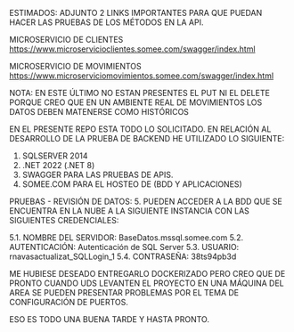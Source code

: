 ESTIMADOS: ADJUNTO 2 LINKS IMPORTANTES PARA QUE PUEDAN HACER LAS PRUEBAS DE LOS MÉTODOS EN LA API.

MICROSERVICIO DE CLIENTES
https://www.microservicioclientes.somee.com/swagger/index.html

MICROSERVICIO DE MOVIMIENTOS
https://www.microserviciomovimientos.somee.com/swagger/index.html

NOTA: EN ESTE ÚLTIMO NO ESTAN PRESENTES EL PUT NI EL DELETE PORQUE CREO QUE 
EN UN AMBIENTE REAL DE MOVIMIENTOS LOS DATOS DEBEN MATENERSE COMO HISTÓRICOS

EN EL PRESENTE REPO ESTA TODO LO SOLICITADO. EN RELACIÓN AL DESARROLLO DE LA PRUEBA DE BACKEND HE UTILIZADO LO SIGUIENTE:

1. SQLSERVER 2014
2. .NET 2022 (.NET 8)
3. SWAGGER PARA LAS PRUEBAS DE APIS.
4. SOMEE.COM PARA EL HOSTEO DE (BDD Y APLICACIONES)

PRUEBAS - REVISIÓN DE DATOS:
5. PUEDEN ACCEDER A LA BDD QUE SE ENCUENTRA EN LA NUBE A LA
SIGUIENTE INSTANCIA CON LAS SIGUIENTES CREDENCIALES:

5.1. NOMBRE DEL SERVIDOR: BaseDatos.mssql.somee.com
5.2. AUTENTICACIÓN:       Autenticación de SQL Server
5.3. USUARIO:             rnavasactualizat_SQLLogin_1
5.4. CONTRASEÑA:          38ts94pb3d


ME HUBIESE DESEADO ENTREGARLO DOCKERIZADO PERO CREO QUE DE PRONTO CUANDO UDS LEVANTEN EL PROYECTO EN UNA MÁQUINA DEL AREA SE PUEDEN PRESENTAR 
PROBLEMAS POR EL TEMA DE CONFIGURACIÓN DE PUERTOS.

ESO ES TODO UNA BUENA TARDE Y HASTA PRONTO.

   
